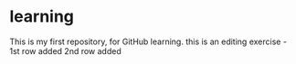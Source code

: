 # learning
This is my first repository, for GitHub learning.
this is an editing exercise - 1st row added
2nd row added
